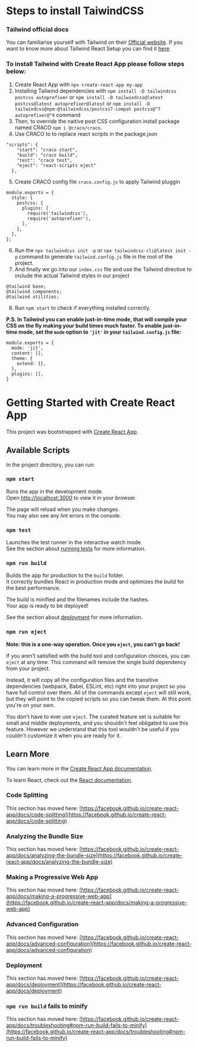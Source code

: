 # Steps to install TaiwindCSS

### Tailwind official docs
You can familiarise yourself with Tailwind on their [Official website](https://tailwindcss.com/). If you want to know more about Tailwind React Setup you can find it [here](https://tailwindcss.com/docs/guides/create-react-app).

### To install Tailwind with Create React App please follow steps below:
1. Create React App with `npx create-react-app my-app`
2. Installing Tailwind dependencies with `npm install -D tailwindcss postcss autoprefixer`
or `npm install -D tailwindcss@latest postcss@latest autoprefixer@latest` 
or `npm install -D tailwindcss@npm:@tailwindcss/postcss7-compat postcss@^7 autoprefixer@^9` command
3. Then, to override the naitive post CSS configuration install package named CRACO `npm i @craco/craco`.
4. Use CRACO to to replace react scripts in the package.json
```
"scripts": {
    "start": "craco start",
    "build": "craco build",
    "test": "craco test",
    "eject": "react-scripts eject"
  },
```
5. Create CRACO config file `craco.config.js` to apply Tailwind pluggin
```
module.exports = {
  style: {
    postcss: { 
      plugins: [
        require('tailwindcss'),
        require('autoprefixer'),
      ],
    },
  },
};
```
6. Run the `npx tailwindcss init -p` or `npx tailwindcss-cli@latest init -p` command to generate `tailwind.config.js` file in the root of the project.
7. And finally we go into our `index.css` file and use the Tailwind directive to include the actual Tailwind styles in our project
```
@tailwind base;
@tailwind components;
@tailwind utilities;
```
8. Run `npm start` to check if everything installed correctly.

**P.S. In Tailwind you can enable just-in-time mode, that will compile your CSS on the fly making your build times much faster. To enable just-in-time mode, set the `mode` option to `'jit'` in your `tailwind.config.js` file:**
```
module.exports = {
  mode: 'jit',
  content: [],
  theme: {
    extend: {},
  },
  plugins: [],
}
```


# Getting Started with Create React App

This project was bootstrapped with [Create React App](https://github.com/facebook/create-react-app).

## Available Scripts

In the project directory, you can run:

### `npm start`

Runs the app in the development mode.\
Open [http://localhost:3000](http://localhost:3000) to view it in your browser.

The page will reload when you make changes.\
You may also see any lint errors in the console.

### `npm test`

Launches the test runner in the interactive watch mode.\
See the section about [running tests](https://facebook.github.io/create-react-app/docs/running-tests) for more information.

### `npm run build`

Builds the app for production to the `build` folder.\
It correctly bundles React in production mode and optimizes the build for the best performance.

The build is minified and the filenames include the hashes.\
Your app is ready to be deployed!

See the section about [deployment](https://facebook.github.io/create-react-app/docs/deployment) for more information.

### `npm run eject`

**Note: this is a one-way operation. Once you `eject`, you can't go back!**

If you aren't satisfied with the build tool and configuration choices, you can `eject` at any time. This command will remove the single build dependency from your project.

Instead, it will copy all the configuration files and the transitive dependencies (webpack, Babel, ESLint, etc) right into your project so you have full control over them. All of the commands except `eject` will still work, but they will point to the copied scripts so you can tweak them. At this point you're on your own.

You don't have to ever use `eject`. The curated feature set is suitable for small and middle deployments, and you shouldn't feel obligated to use this feature. However we understand that this tool wouldn't be useful if you couldn't customize it when you are ready for it.

## Learn More

You can learn more in the [Create React App documentation](https://facebook.github.io/create-react-app/docs/getting-started).

To learn React, check out the [React documentation](https://reactjs.org/).

### Code Splitting

This section has moved here: [https://facebook.github.io/create-react-app/docs/code-splitting](https://facebook.github.io/create-react-app/docs/code-splitting)

### Analyzing the Bundle Size

This section has moved here: [https://facebook.github.io/create-react-app/docs/analyzing-the-bundle-size](https://facebook.github.io/create-react-app/docs/analyzing-the-bundle-size)

### Making a Progressive Web App

This section has moved here: [https://facebook.github.io/create-react-app/docs/making-a-progressive-web-app](https://facebook.github.io/create-react-app/docs/making-a-progressive-web-app)

### Advanced Configuration

This section has moved here: [https://facebook.github.io/create-react-app/docs/advanced-configuration](https://facebook.github.io/create-react-app/docs/advanced-configuration)

### Deployment

This section has moved here: [https://facebook.github.io/create-react-app/docs/deployment](https://facebook.github.io/create-react-app/docs/deployment)

### `npm run build` fails to minify

This section has moved here: [https://facebook.github.io/create-react-app/docs/troubleshooting#npm-run-build-fails-to-minify](https://facebook.github.io/create-react-app/docs/troubleshooting#npm-run-build-fails-to-minify)
